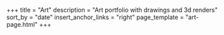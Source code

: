 +++
title = "Art"
description = "Art portfolio with drawings and 3d renders"
sort_by = "date"
insert_anchor_links = "right"
page_template = "art-page.html"
+++

